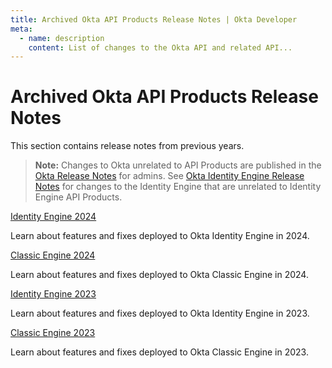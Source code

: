 ```yaml
---
title: Archived Okta API Products Release Notes | Okta Developer
meta:
  - name: description
    content: List of changes to the Okta API and related API...
---
```


# Archived Okta API Products Release Notes

This section contains release notes from previous years.

> **Note:** Changes to Okta unrelated to API Products are published in the [Okta Release Notes](https://help.okta.com/okta_help.htm?id=ext_okta_relnotes) for admins. See [Okta Identity Engine Release Notes](https://help.okta.com/okta_help.htm?type=oie&id=csh-oie-rn) for changes to the Identity Engine that are unrelated to Identity Engine API Products.

[Identity Engine 2024](/docs/release-notes/2024-okta-identity-engine/)

Learn about features and fixes deployed to Okta Identity Engine in 2024.

[Classic Engine 2024](/docs/release-notes/2024/)

Learn about features and fixes deployed to Okta Classic Engine in 2024.

[Identity Engine 2023](/docs/release-notes/2023-okta-identity-engine/)

Learn about features and fixes deployed to Okta Identity Engine in 2023.

[Classic Engine 2023](/docs/release-notes/2023/)

Learn about features and fixes deployed to Okta Classic Engine in 2023.
